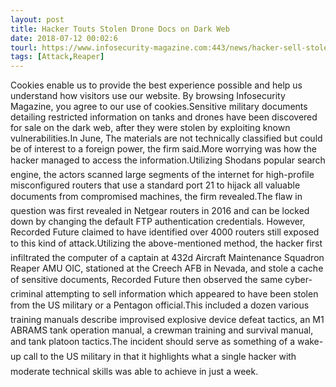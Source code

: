 ```yaml
---
layout: post
title: Hacker Touts Stolen Drone Docs on Dark Web
date: 2018-07-12 00:02:6
tourl: https://www.infosecurity-magazine.com:443/news/hacker-sell-stolen-drone-docs-dark/
tags: [Attack,Reaper]
---
```

Cookies enable us to provide the best experience possible and help us understand how visitors use our website. By browsing Infosecurity Magazine, you agree to our use of cookies.Sensitive military documents detailing restricted information on tanks and drones have been discovered for sale on the dark web, after they were stolen by exploiting known vulnerabilities.In June, The materials are not technically classified but could be of interest to a foreign power, the firm said.More worrying was how the hacker managed to access the information.Utilizing Shodans popular search engine, the actors scanned large segments of the internet for high-profile misconfigured routers that use a standard port 21 to hijack all valuable documents from compromised machines, the firm revealed.The flaw in question was first revealed in Netgear routers in 2016 and can be locked down by changing the default FTP authentication credentials. However, Recorded Future claimed to have identified over 4000 routers still exposed to this kind of attack.Utilizing the above-mentioned method, the hacker first infiltrated the computer of a captain at 432d Aircraft Maintenance Squadron Reaper AMU OIC, stationed at the Creech AFB in Nevada, and stole a cache of sensitive documents, Recorded Future then observed the same cyber-criminal attempting to sell information which appeared to have been stolen from the US military or a Pentagon official.This included a dozen various training manuals describe improvised explosive device defeat tactics, an M1 ABRAMS tank operation manual, a crewman training and survival manual, and tank platoon tactics.The incident should serve as something of a wake-up call to the US military in that it highlights what a single hacker with moderate technical skills was able to achieve in just a week.